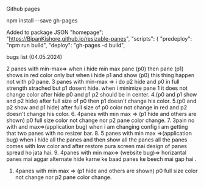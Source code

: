 
Github pages

npm install --save gh-pages

Added to package JSON
  "homepage": "<https://BipanKishore.github.io/resizable-panes>",
    "scripts": {
    "predeploy": "npm run build",
    "deploy": "gh-pages -d build",

bugs list (04.05.2024)

2 panes with min-max=> when i hide min max pane (p0) then pane (p1) shows in red color only but when i hide p1 and show (p0) this thing happen not with p0 pane.
3 panes with min-max => i do p2 hide and p0 in full strength strached but p1 dosent hide.
when i minimize pane 1 it does not change color
after hide p0 and p1 p2 should be in center.
4.(p0 and p1 show and p2 hide) after full size of p0 then p1 doesn't change his color.
5.(p0 and p2 show and p1 hide) after full size of p0 color not change in red and  p2 doesn't change his color.
6. 4panes with min max => (p1 hide and others are shown)  p0 full size color not change nor p2 pane color change.
7. 3pain no with and max=>(application bug) when i am changing config i am getting that two panes with no resizer bar.
8. 5 panes with min max =>(application bug) when i hide all the panes  and then show all the panes all the panes comes with low color and after restore pura screen mai design of panes spread ho jata hai.
9. 4panes with min max=> (website bug)=> horizantal panes mai aggar alternate  hide karne ke baad panes ke beech mai gap hai .

1. 4panes with min max => (p1 hide and others are shown)  p0 full size color not change nor p2 pane color change.
